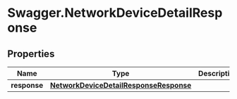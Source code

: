 # Swagger.NetworkDeviceDetailResponse

## Properties
Name | Type | Description | Notes
------------ | ------------- | ------------- | -------------
**response** | [**NetworkDeviceDetailResponseResponse**](NetworkDeviceDetailResponseResponse.md) |  | [optional] 


